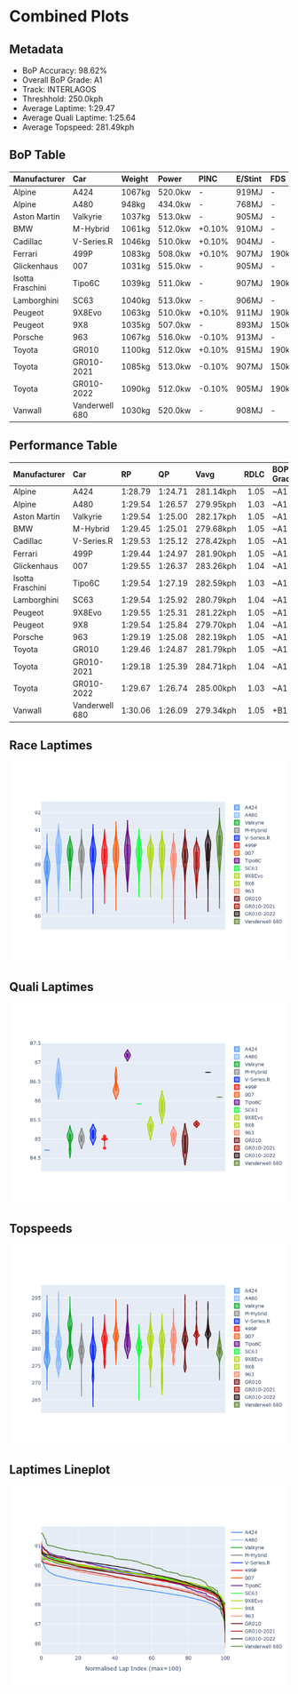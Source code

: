 # Combined Plots

## Metadata

- BoP Accuracy: 98.62%
- Overall BoP Grade: A1
- Track: INTERLAGOS
- Threshhold: 250.0kph
- Average Laptime: 1:29.47
- Average Quali Laptime: 1:25.64
- Average Topspeed: 281.49kph

## BoP Table
| Manufacturer     | Car            | Weight   | Power   | PINC   | E/Stint   | FDS    | RDP    | QDP    | TDP    |
|:-----------------|:---------------|:---------|:--------|:-------|:----------|:-------|:-------|:-------|:-------|
| Alpine           | A424           | 1067kg   | 520.0kw | -      | 919MJ     | -      | 51.64% | 59.31% | 26.80% |
| Alpine           | A480           | 948kg    | 434.0kw | -      | 768MJ     | -      | 53.05% | 74.07% | 48.97% |
| Aston Martin     | Valkyrie       | 1037kg   | 513.0kw | -      | 905MJ     | -      | 53.50% | 53.33% | 21.51% |
| BMW              | M-Hybrid       | 1061kg   | 512.0kw | +0.10% | 910MJ     | -      | 52.89% | 56.22% | 33.41% |
| Cadillac         | V-Series.R     | 1046kg   | 510.0kw | +0.10% | 904MJ     | -      | 48.63% | 60.80% | 19.01% |
| Ferrari          | 499P           | 1083kg   | 508.0kw | +0.10% | 907MJ     | 190kph | 51.38% | 44.98% | 9.83%  |
| Glickenhaus      | 007            | 1031kg   | 515.0kw | -      | 905MJ     | -      | 46.15% | 49.30% | 41.45% |
| Isotta Fraschini | Tipo6C         | 1039kg   | 511.0kw | -      | 907MJ     | 190kph | 43.95% | 47.22% | 31.53% |
| Lamborghini      | SC63           | 1040kg   | 513.0kw | -      | 906MJ     | -      | 48.33% | 60.95% | 28.65% |
| Peugeot          | 9X8Evo         | 1063kg   | 510.0kw | +0.10% | 911MJ     | 190kph | 48.87% | 52.78% | 15.41% |
| Peugeot          | 9X8            | 1035kg   | 507.0kw | -      | 893MJ     | 150kph | 54.54% | 58.39% | 9.69%  |
| Porsche          | 963            | 1067kg   | 516.0kw | -0.10% | 913MJ     | -      | 50.70% | 44.30% | 29.51% |
| Toyota           | GR010          | 1100kg   | 512.0kw | +0.10% | 915MJ     | 190kph | 51.09% | 52.71% | 11.46% |
| Toyota           | GR010-2021     | 1085kg   | 513.0kw | -0.10% | 907MJ     | 150kph | 54.08% | 54.81% | 9.72%  |
| Toyota           | GR010-2022     | 1090kg   | 512.0kw | -0.10% | 905MJ     | 190kph | 53.45% | 68.83% | 9.58%  |
| Vanwall          | Vanderwell 680 | 1030kg   | 520.0kw | -      | 908MJ     | -      | 49.68% | 60.93% | 34.43% |

## Performance Table
| Manufacturer     | Car            | RP      | QP      | Vavg      |   RDLC | BOP-Grade   | Match   |
|:-----------------|:---------------|:--------|:--------|:----------|-------:|:------------|:--------|
| Alpine           | A424           | 1:28.79 | 1:24.71 | 281.14kph |   1.05 | ~A1         | 99.94%  |
| Alpine           | A480           | 1:29.54 | 1:26.57 | 279.95kph |   1.03 | ~A1         | 97.07%  |
| Aston Martin     | Valkyrie       | 1:29.54 | 1:25.00 | 282.17kph |   1.05 | ~A1         | 100.00% |
| BMW              | M-Hybrid       | 1:29.45 | 1:25.01 | 279.68kph |   1.05 | ~A1         | 99.91%  |
| Cadillac         | V-Series.R     | 1:29.53 | 1:25.12 | 278.42kph |   1.05 | ~A1         | 99.49%  |
| Ferrari          | 499P           | 1:29.44 | 1:24.97 | 281.90kph |   1.05 | ~A1         | 99.79%  |
| Glickenhaus      | 007            | 1:29.55 | 1:26.37 | 283.26kph |   1.04 | ~A1         | 98.04%  |
| Isotta Fraschini | Tipo6C         | 1:29.54 | 1:27.19 | 282.59kph |   1.03 | ~A1         | 97.76%  |
| Lamborghini      | SC63           | 1:29.54 | 1:25.92 | 280.79kph |   1.04 | ~A1         | 100.00% |
| Peugeot          | 9X8Evo         | 1:29.55 | 1:25.31 | 281.22kph |   1.05 | ~A1         | 100.00% |
| Peugeot          | 9X8            | 1:29.54 | 1:25.84 | 279.70kph |   1.04 | ~A1         | 100.00% |
| Porsche          | 963            | 1:29.19 | 1:25.08 | 282.19kph |   1.05 | ~A1         | 99.80%  |
| Toyota           | GR010          | 1:29.46 | 1:24.87 | 281.79kph |   1.05 | ~A1         | 99.69%  |
| Toyota           | GR010-2021     | 1:29.18 | 1:25.39 | 284.71kph |   1.04 | ~A1         | 100.00% |
| Toyota           | GR010-2022     | 1:29.67 | 1:26.74 | 285.00kph |   1.03 | ~A1         | 99.75%  |
| Vanwall          | Vanderwell 680 | 1:30.06 | 1:26.09 | 279.34kph |   1.05 | +B1         | 86.73%  |

## Race Laptimes
![Race Laptimes](images/race_violin.png)

## Quali Laptimes
![Quali Laptimes](images/quali_violin.png)

## Topspeeds
![Topspeeds](images/topspeed_violin.png)

## Laptimes Lineplot
![Laptimes Lineplot](images/laptime_line.png)

